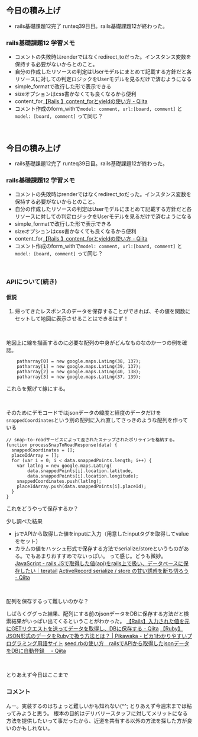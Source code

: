 ## 今日の積み上げ
- rails基礎課題12完了
runteq39日目。rails基礎課題12が終わった。
### rails基礎課題12 学習メモ
- コメントの失敗時はrenderではなくredirect_toだった。インスタンス変数を保持する必要がないからとのこと。
- 自分の作成したリソースの判定はUserモデルにまとめて記載する方針だと各リソースに対しての判定ロジックをUserモデルを見るだけで済むようになる
- simple_formatで改行した形で表示できる
- sizeオプションはcss書かなくても良くなるから便利
- content_for[【Rails 】content\_forとyieldの使い方 \- Qiita](https://qiita.com/tomokichi_ruby/items/fdf4369ad4aaf45c7303)
- コメント作成のform_withで`model: comment, url:[board, comment]` と `model: [board, comment]` って同じ？

&nbsp;

## 今日の積み上げ
- rails基礎課題12完了
runteq39日目。rails基礎課題12が終わった。

### rails基礎課題12 学習メモ
- コメントの失敗時はrenderではなくredirect_toだった。インスタンス変数を保持する必要がないからとのこと。
- 自分の作成したリソースの判定はUserモデルにまとめて記載する方針だと各リソースに対しての判定ロジックをUserモデルを見るだけで済むようになる
- simple_formatで改行した形で表示できる
- sizeオプションはcss書かなくても良くなるから便利
- content_for[【Rails 】content\_forとyieldの使い方 \- Qiita](https://qiita.com/tomokichi_ruby/items/fdf4369ad4aaf45c7303)
- コメント作成のform_withで`model: comment, url:[board, comment]` と `model: [board, comment]` って同じ？

&nbsp;

### APIについて(続き)
#### 仮説
1. 帰ってきたレスポンスのデータを保存することができれば、その値を関数にセットして地図に表示させることはできるはず！

&nbsp;

地図上に線を描画するのに必要な配列の中身がどんなものなのか一つの例を確認。
```
    patharray[0] = new google.maps.LatLng(38, 137);
    patharray[1] = new google.maps.LatLng(39, 137);
    patharray[2] = new google.maps.LatLng(40, 138);
    patharray[3] = new google.maps.LatLng(37, 139);
```
これらを繋げて線にする。

&nbsp;

そのためにデモコードではjsonデータの緯度と経度のデータだけを`snappedCoordinates`という別の配列に入れ直してさっきのような配列を作っている
```
// snap-to-roadサービスによって返されたスナップされたポリラインを格納する。
function processSnapToRoadResponse(data) {
  snappedCoordinates = [];
  placeIdArray = [];
  for (var i = 0; i < data.snappedPoints.length; i++) {
    var latlng = new google.maps.LatLng(
        data.snappedPoints[i].location.latitude,
        data.snappedPoints[i].location.longitude);
    snappedCoordinates.push(latlng);
    placeIdArray.push(data.snappedPoints[i].placeId);
  }
}
```

これをどうやって保存するか？

少し調べた結果
- jsでAPIから取得した値をinputに入力（用意したinputタグを取得してvalueをセット）
- カラムの値をハッシュ形式で保存する方法でserialize/storeというものがある。でもあまりおすすめでないっぽい。
って感じ。どうも微妙。
[JavaScript \- rails JSで取得した値\(api\)をrails上で扱い、データベースに保存したい｜teratail](https://teratail.com/questions/297097)
[ActiveRecord serialize / store の甘い誘惑を断ち切ろう \- Qiita](https://qiita.com/jnchito/items/68e91e9bf46f960a79e4)

&nbsp;

配列を保存するって難しいのかな？

しばらくググった結果、配列にする前のjsonデータをDBに保存する方法だと検索結果がいっぱい出てくるということがわかった。
[【Rails】入力された値を元にGETリクエストを送ってデータを取得し、DBに保存する \- Qiita](https://qiita.com/aiandrox/items/ba82db7c12d413cb4cef)
[【Ruby】 JSON形式のデータをRubyで扱う方法とは？ \| Pikawaka \- ピカ1わかりやすいプログラミング用語サイト](https://pikawaka.com/ruby/json)
[seed\.rbの使い方　railsでAPIから取得したjsonデータをDBに自動登録　 \- Qiita](https://qiita.com/Hijiri-K/items/53ff9a985d0d0978e2fb)

&nbsp;

とりあえず今日はここまで

### コメント
んー。実装するのはちょっと難しいかも知れない(^^;
とりあえず今週末までは粘ってみようと思う。
根本の目的はデリバリースタッフに対してメリットになる方法を提供したいって事だったから、近道を共有する以外の方法を探した方が良いのかもしれない。
